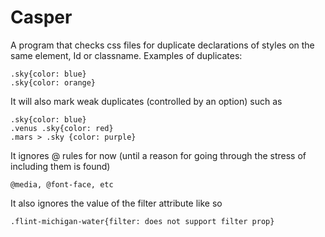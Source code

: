# Casper

A program that checks css files for duplicate declarations of styles on the same element, Id or classname.
Examples of duplicates:

    .sky{color: blue}
    .sky{color: orange}

It will also mark weak duplicates (controlled by an option) such as

    .sky{color: blue}
    .venus .sky{color: red}
    .mars > .sky {color: purple}
  
It ignores @ rules for now (until a reason for going through the stress of including them is found)
    
    @media, @font-face, etc

It also ignores the value of the filter attribute like so

    .flint-michigan-water{filter: does not support filter prop}
